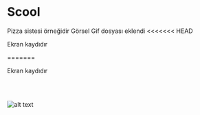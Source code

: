 
<h1> Scool</h1>
Pizza sistesi örneğidir
Görsel Gif dosyası eklendi
<<<<<<< HEAD

<p> Ekran kaydıdır</p>

=======
<p> Ekran kaydıdır</p>
<br> <br>

![alt text](<Ön yüz Gif-2.gif>)





